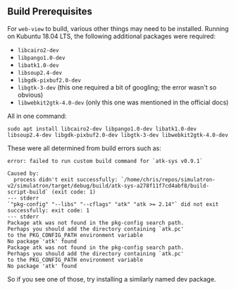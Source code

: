 ## Build Prerequisites
For `web-view` to build, various other things may need to be installed. Running on Kubuntu 18.04 LTS, the following additional packages were required:
* `libcairo2-dev`
* `libpango1.0-dev`
* `libatk1.0-dev`
* `libsoup2.4-dev`
* `libgdk-pixbuf2.0-dev`
* `libgtk-3-dev` (this one required a bit of googling; the error wasn't so obvious)
* `libwebkit2gtk-4.0-dev` (only this one was mentioned in the official docs)

All in one command:
```
sudo apt install libcairo2-dev libpango1.0-dev libatk1.0-dev libsoup2.4-dev libgdk-pixbuf2.0-dev libgtk-3-dev libwebkit2gtk-4.0-dev
```


These were all determined from build errors such as:
```
error: failed to run custom build command for `atk-sys v0.9.1`

Caused by:
  process didn't exit successfully: `/home/chris/repos/simulatron-v2/simulatron/target/debug/build/atk-sys-a278f11f7cd4abf8/build-script-build` (exit code: 1)
--- stderr
`"pkg-config" "--libs" "--cflags" "atk" "atk >= 2.14"` did not exit successfully: exit code: 1
--- stderr
Package atk was not found in the pkg-config search path.
Perhaps you should add the directory containing `atk.pc'
to the PKG_CONFIG_PATH environment variable
No package 'atk' found
Package atk was not found in the pkg-config search path.
Perhaps you should add the directory containing `atk.pc'
to the PKG_CONFIG_PATH environment variable
No package 'atk' found
```
So if you see one of those, try installing a similarly named dev package.
